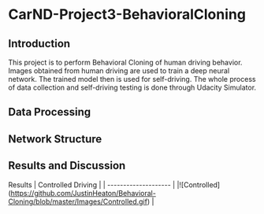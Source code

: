 # CarND-Project3-BehavioralCloning

## Introduction
This project is to perform Behavioral Cloning of human driving behavior. Images obtained from human driving are used to train a deep neural network. The trained model then is used for self-driving. The whole process of data collection and self-driving testing is done through Udacity Simulator.  

## Data Processing

## Network Structure

## Results and Discussion

Results
| Controlled  Driving  | 
| -------------------- | 
|![Controlled] (https://github.com/JustinHeaton/Behavioral-Cloning/blob/master/Images/Controlled.gif) | 
